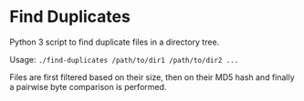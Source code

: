 # Find Duplicates

Python 3 script to find duplicate files in a directory tree.

Usage: `./find-duplicates /path/to/dir1 /path/to/dir2 ...`

Files are first filtered based on their size, then on their MD5 hash and finally a pairwise byte comparison is performed.

